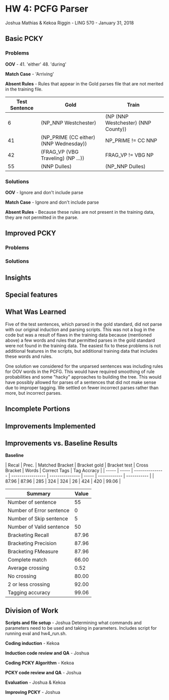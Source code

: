 # HW 4: PCFG Parser

Joshua Mathias & Kekoa Riggin - LING 570 - January 31, 2018

## Basic PCKY

### Problems

**OOV** - 41. 'either' 48. 'during'

**Match Case** - 'Arriving'

**Absent Rules** - Rules that appear in the Gold parses file that are not merited in the training file.

| Test Sentence | Gold | Train |
| ------------- | ---- | ----- |
| 6 | (NP_NNP Westchester) | (NP (NNP Westchester) (NNP County)) |
| 41 | (NP_PRIME (CC either) (NNP Wednesday)) | NP_PRIME != CC NNP |
| 42 | (FRAG_VP (VBG Traveling) (NP ...)) | FRAG_VP != VBG NP
| 55 | (NNP Dulles) | (NP_NNP Dulles) |

### Solutions

**OOV** - Ignore and don't include parse

**Match Case** - Ignore and don't include parse

**Absent Rules** - Because these rules are not present in the training data, they are not permitted in the parse.

## Improved PCKY

### Problems


### Solutions



## Insights



## Special features

<!--- I Think this is covered by improvements. --->

## What Was Learned

Five of the test sentences, which parsed in the gold standard, did not parse with our original induction and parsing scripts. This was not a bug in the code but was a result of flaws in the training data because (mentioned above) a few words and rules that permitted parses in the gold standard were not found in the training data. The easiest fix to these problems is not additional features in the scripts, but additional training data that includes these words and rules.

One solution we considered for the unparsed sentences was including rules for OOV words in the PCFG. This would have required smoothing of rule probabilities and some "hacky" approaches to building the tree. This would have possibly allowed for parses of a sentences that did not make sense due to improper tagging. We settled on fewer incorrect parses rather than more, but incorrect parses.


## Incomplete Portions

<!--- Possibly move the paragraph on OOV here --->

## Improvements Implemented



## Improvements vs. Baseline Results

**Baseline**

| Recal | Prec. | Matched Bracket | Bracket gold | Bracket test | Cross Bracket | Words | Correct Tags | Tag Accracy |
| ----- | ----- | --------------- | ----------------- | --------------- | ----- | ------------ | ----------- |
| 87.96 | 87.96 | 285 | 324 | 324 | 26 | 424 | 420 | 99.06 |

| Summary | Value |
| ---- | ----- |
| Number of sentence | 55 |
| Number of Error sentence  |      0 |
| Number of Skip  sentence  |      5 |
| Number of Valid sentence  |     50 |
| Bracketing Recall         |  87.96 |
| Bracketing Precision      |  87.96 |
| Bracketing FMeasure       |  87.96 |
| Complete match            |  66.00 |
| Average crossing          |   0.52 |
| No crossing               |  80.00 |
| 2 or less crossing        |  92.00 |
| Tagging accuracy          |  99.06 |

## Division of Work

**Scripts and file setup** - Joshua
Determining what commands and parameters need to be used and taking in parameters. Includes script for running eval and hw4_run.sh.

**Coding induction** - Kekoa

**Induction code review and QA** - Joshua

**Coding PCKY Algorithm** - Kekoa

**PCKY code review and QA** - Joshua

**Evaluation** - Joshua & Kekoa

**Improving PCKY** - Joshua

